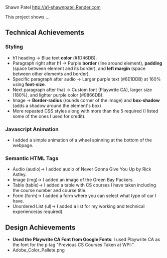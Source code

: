 Shawn Patel
http://a1-shawnpatel.Render.com

This project shows ...

## Technical Achievements
### Styling
- h1 heading → Blue text **color** (#1D46DB).
- Paragraph right after h1 → Purple **border** (line around element), **padding** (space between element and its border), and **left margin** (space between other elements and border).
- Specific paragraph after audio → Larger purple text (#6E1DDB) at 160% using **font-size**.
- Next paragraph after that → Custom font (Playwrite CA), larger size (180%), and lighter purple color (#9866DB).
- Image -> **Border-radius** (rounds corner of the image) and **box-shadow** (adds a shadow around the element's box)
- More repeated CSS styles along with more than the 5 required (I listed some of the ones I used for credit).
### Javascript Animation
- I added a simple animation of a wheel spinning at the bottom of the webpage.
### Semantic HTML Tags
- Audio (audio)-> I added audio of Never Gonna Give You Up by Rick Astley.
- Image (img)-> I added an image of the Green Bay Packers.
- Table (table)-> I added a table with CS courses I have taken including the course number and course title.
- Form (form)-> I added a form where you can select what type of car I have.
- Unordered List (ul)-> I added a list for my working and technical experience(as required).

## Design Achievements
- **Used the Playwrite CA Font from Google Fonts**: I used Playwrite CA as the font for the p tag "Previous CS Courses Taken at WPI:".
- Adobe_Color_Pallete.png
